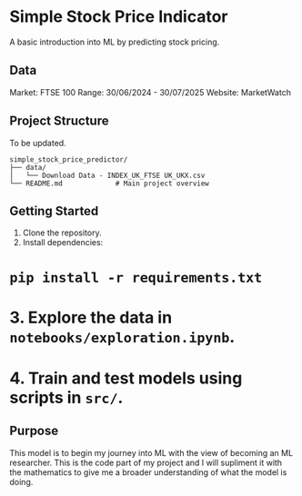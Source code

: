 # Simple Stock Price Indicator

A basic introduction into ML by predicting stock pricing.

## Data

Market: FTSE 100
Range: 30/06/2024 - 30/07/2025
Website: MarketWatch

## Project Structure

To be updated.

```
simple_stock_price_predictor/
├── data/
│   └── Download Data - INDEX_UK_FTSE UK_UKX.csv
└── README.md             # Main project overview
```

## Getting Started

1. Clone the repository.
2. Install dependencies:  
  #  `pip install -r requirements.txt`
 # 3. Explore the data in `notebooks/exploration.ipynb`.
# 4. Train and test models using scripts in `src/`.

## Purpose

This model is to begin my journey into ML with the view of becoming an ML researcher. This is the code part of my project and I will supliment it with the mathematics to give me a broader understanding of what the model is doing.
